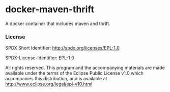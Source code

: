 # docker-maven-thrift
A docker container that includes maven and thrift.

### License

SPDX Short Identifier: http://spdx.org/licenses/EPL-1.0

SPDX-License-Identifier: EPL-1.0

All rights reserved. This program and the accompanying materials
are made available under the terms of the Eclipse Public License v1.0
which accompanies this distribution, and is available at
http://www.eclipse.org/legal/epl-v10.html
